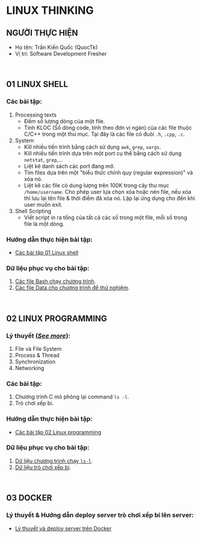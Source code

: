# LINUX THINKING

## NGƯỜI THỰC HIỆN

* Họ tên: Trần Kiến Quốc (QuocTk)
* Vị trí: Software Development Fresher

<br/>

## 01 LINUX SHELL

### Các bài tập:
1. Processing texts
   * Đếm số lượng dòng của một file.
   * Tính KLOC (Số dòng code, tính theo đơn vị ngàn) của các file thuộc C/C++ trong một thư mục. Tại đây là các file có đuôi `.h`, `.cpp`, `.c`.
2. System
   * Kill nhiều tiến trình bằng cách sử dụng `awk`, `grep`, `xargs`.
   * Kill nhiều tiến trình dựa trên một port cụ thể bằng cách sử dụng `netstat`, `grep`,...
   * Liệt kê danh sách các port đang mở.
   * Tìm files dựa trên một "biểu thức chính quy (regular expression)" và xóa nó.
   * Liệt kê các file có dung lượng trên 100K trong cây thư mục `/home/username`. Cho phép user lựa chọn xóa hoặc nén file, nếu xóa thì lưu lại tên file & thời điểm đã xóa nó. Lặp lại ứng dụng cho đến khi user muốn exit.
3. Shell Scripting
   * Viết script in ra tổng của tất cả các số trong một file, mỗi số trong file là một dòng.

### Hướng dẫn thực hiện bài tập: 
* [Các bài tập 01 Linux shell](./01-linux-shell/README.md)

### Dữ liệu phục vụ cho bài tập:
1. [Các file Bash chạy chương trình](./01-linux-shell/bash).
2. [Các file Data cho chương trình để thử nghiệm](./01-linux-shell/data).

<br/>

## 02 LINUX PROGRAMMING

### Lý thuyết ([*See more*](./02-linux-programming/LyThuyet/README.md)):
1. File và File System
2. Process & Thread
3. Synchronization
4. Networking

### Các bài tập:
1. Chương trình C mô phỏng lại command `ls -l`.
2. Trò chơi xếp bi.

### Hướng dẫn thực hiện bài tập:
* [Các bài tập 02 Linux programming](./02-linux-programming/BaiTap/README.md)

### Dữ liệu phục vụ cho bài tập:
1. [Dữ liệu chương trình chạy `ls-l`](./02-linux-programming/BaiTap/BT3-2).
2. [Dữ liệu trò chơi xếp bi](./02-linux-programming/BaiTap/BT3-3).

<br/>

## 03 DOCKER

### Lý thuyết & Hướng dẫn deploy server trò chơi xếp bi lên server:
* [Lý thuyết và deploy server trên Docker](./03-docker/README.md)